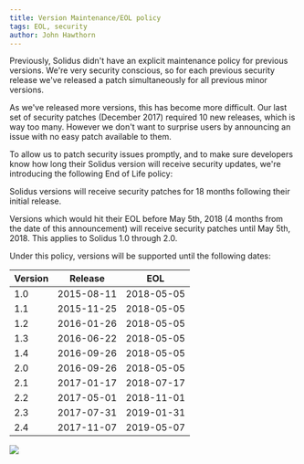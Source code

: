 ```yaml
---
title: Version Maintenance/EOL policy
tags: EOL, security
author: John Hawthorn
---
```


Previously, Solidus didn't have an explicit maintenance policy for previous
versions. We're very security conscious, so for each previous security
release we've released a patch simultaneously for all previous minor versions.

As we've released more versions, this has become more difficult. Our last set
of security patches (December 2017) required 10 new releases, which is way too
many. However we don't want to surprise users by announcing an issue with no
easy patch available to them.

To allow us to patch security issues promptly, and to make sure developers know
how long their Solidus version will receive security updates, we're introducing
the following End of Life policy:

Solidus versions will receive security patches for 18 months following their
initial release.

Versions which would hit their EOL before May 5th, 2018 (4 months from the
date of this announcement) will receive security patches until May 5th,
2018. This applies to Solidus 1.0 through 2.0.

Under this policy, versions will be supported until the following dates:

| Version |   Release   |     EOL     |
|---------|-------------|-------------|
|     1.0 |  2015-08-11 |  2018-05-05 |
|     1.1 |  2015-11-25 |  2018-05-05 |
|     1.2 |  2016-01-26 |  2018-05-05 |
|     1.3 |  2016-06-22 |  2018-05-05 |
|     1.4 |  2016-09-26 |  2018-05-05 |
|     2.0 |  2016-09-26 |  2018-05-05 |
|     2.1 |  2017-01-17 |  2018-07-17 |
|     2.2 |  2017-05-01 |  2018-11-01 |
|     2.3 |  2017-07-31 |  2019-01-31 |
|     2.4 |  2017-11-07 |  2019-05-07 |

<img src="/blog/2018/01/04/maintenance-eol-policy/chart.png" class="no-box" />
